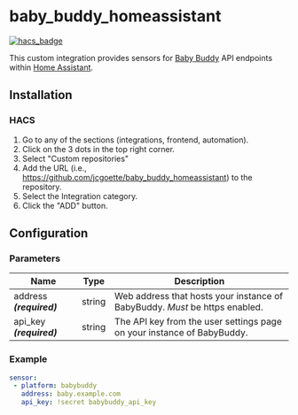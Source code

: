 # baby_buddy_homeassistant

[![hacs_badge](https://img.shields.io/badge/HACS-Custom-orange.svg)](https://github.com/custom-components/hacs)

This custom integration provides sensors for [Baby Buddy](https://github.com/babybuddy/babybuddy) API endpoints within [Home Assistant](https://github.com/home-assistant/core).

## Installation

### HACS

1. Go to any of the sections (integrations, frontend, automation).
1. Click on the 3 dots in the top right corner.
1. Select "Custom repositories"
1. Add the URL (i.e., https://github.com/jcgoette/baby_buddy_homeassistant) to the repository.
1. Select the Integration category.
1. Click the "ADD" button.

## Configuration

### Parameters
| Name | Type | Description |
|------|:----:|-------------|
| address ***(required)*** | string |   Web address that hosts your instance of BabyBuddy. *Must* be https enabled.
| api_key ***(required)*** | string |  The API key from the user settings page on your instance of BabyBuddy.

### Example
```yaml
sensor:
 - platform: babybuddy
   address: baby.example.com
   api_key: !secret babybuddy_api_key
```
